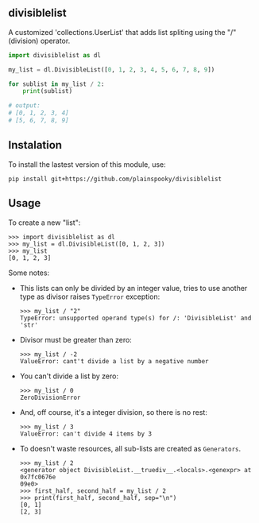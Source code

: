 divisiblelist
---

A customized 'collections.UserList' that adds list spliting using
the "/" (division) operator.

``` python
import divisiblelist as dl

my_list = dl.DivisibleList([0, 1, 2, 3, 4, 5, 6, 7, 8, 9])

for sublist in my_list / 2:
    print(sublist)

# output:
# [0, 1, 2, 3, 4]
# [5, 6, 7, 8, 9]
```

## Instalation

To install the lastest version of this module, use:

``` console
pip install git+https://github.com/plainspooky/divisiblelist
```

## Usage

To create a new "list":

``` console
>>> import divisiblelist as dl
>>> my_list = dl.DivisibleList([0, 1, 2, 3])
>>> my_list
[0, 1, 2, 3]
```

Some notes:

- This lists can only be divided by an integer value, tries to use another
  type as divisor raises `TypeError` exception:

  ``` console
  >>> my_list / "2"
  TypeError: unsupported operand type(s) for /: 'DivisibleList' and 'str'
  ```

- Divisor must be greater than zero:

  ``` console
  >>> my_list / -2
  ValueError: cant't divide a list by a negative number
  ```

- You can't divide a list by zero:

  ``` console
  >>> my_list / 0
  ZeroDivisionError
  ```

- And, off course, it's a integer division, so there is no rest:

  ``` console
  >>> my_list / 3
  ValueError: can't divide 4 items by 3
  ```

- To doesn't waste resources, all sub-lists are created as `Generators`.

  ``` console
  >>> my_list / 2
  <generator object DivisibleList.__truediv__.<locals>.<genexpr> at 0x7fc0676e
  09e0>
  >>> first_half, second_half = my_list / 2
  >>> print(first_half, second_half, sep="\n")
  [0, 1]
  [2, 3]
  ```
